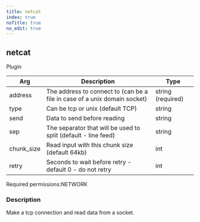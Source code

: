 ```yaml
---
title: netcat
index: true
noTitle: true
no_edit: true
---
```




<div class="vql_item"></div>


## netcat
<span class='vql_type label label-warning pull-right page-header'>Plugin</span>



<div class="vqlargs"></div>

Arg | Description | Type
----|-------------|-----
address|The address to connect to (can be a file in case of a unix domain socket)|string (required)
type|Can be tcp or unix (default TCP)|string
send|Data to send before reading|string
sep|The separator that will be used to split (default - line feed)|string
chunk_size|Read input with this chunk size (default 64kb)|int
retry|Seconds to wait before retry - default 0 - do not retry|int

<span class="permission_list vql_type">Required permissions:</span><span class="permission_list linkcolour label label-important">NETWORK</span>

### Description

Make a tcp connection and read data from a socket.

